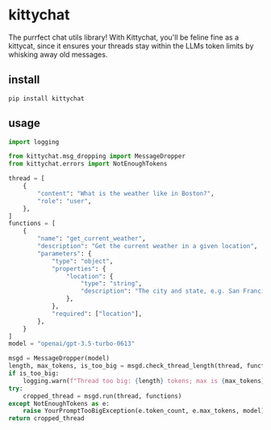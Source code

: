 # kittychat

The purrfect chat utils library!
With Kittychat, you'll be feline fine as a kittycat, since it ensures your threads stay within the LLMs token limits by whisking away old messages.

## install

`pip install kittychat`

## usage

```python
import logging

from kittychat.msg_dropping import MessageDropper
from kittychat.errors import NotEnoughTokens

thread = [
    {
        "content": "What is the weather like in Boston?",
        "role": "user",
    },
]
functions = [
    {
        "name": "get_current_weather",
        "description": "Get the current weather in a given location",
        "parameters": {
            "type": "object",
            "properties": {
                "location": {
                    "type": "string",
                    "description": "The city and state, e.g. San Francisco, CA",
                },
            },
            "required": ["location"],
        },
    }
]
model = "openai/gpt-3.5-turbo-0613"

msgd = MessageDropper(model)
length, max_tokens, is_too_big = msgd.check_thread_length(thread, functions)
if is_too_big:
    logging.warn(f"Thread too big: {length} tokens; max is {max_tokens} for model '{model}'.")
try:
    cropped_thread = msgd.run(thread, functions)
except NotEnoughTokens as e:
    raise YourPromptTooBigException(e.token_count, e.max_tokens, model)
return cropped_thread
```
